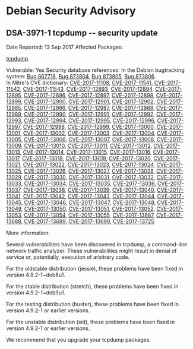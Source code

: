 
Debian Security Advisory
========================


DSA-3971-1 tcpdump -- security update
-------------------------------------



Date Reported:
13 Sep 2017
Affected Packages:

[tcpdump](https://packages.debian.org/src:tcpdump)

Vulnerable:
Yes
Security database references:
In the Debian bugtracking system: [Bug 867718](https://bugs.debian.org/cgi-bin/bugreport.cgi?bug=867718), [Bug 873804](https://bugs.debian.org/cgi-bin/bugreport.cgi?bug=873804), [Bug 873805](https://bugs.debian.org/cgi-bin/bugreport.cgi?bug=873805), [Bug 873806](https://bugs.debian.org/cgi-bin/bugreport.cgi?bug=873806).  
In Mitre's CVE dictionary: [CVE-2017-11108](https://security-tracker.debian.org/tracker/CVE-2017-11108), [CVE-2017-11541](https://security-tracker.debian.org/tracker/CVE-2017-11541), [CVE-2017-11542](https://security-tracker.debian.org/tracker/CVE-2017-11542), [CVE-2017-11543](https://security-tracker.debian.org/tracker/CVE-2017-11543), [CVE-2017-12893](https://security-tracker.debian.org/tracker/CVE-2017-12893), [CVE-2017-12894](https://security-tracker.debian.org/tracker/CVE-2017-12894), [CVE-2017-12895](https://security-tracker.debian.org/tracker/CVE-2017-12895), [CVE-2017-12896](https://security-tracker.debian.org/tracker/CVE-2017-12896), [CVE-2017-12897](https://security-tracker.debian.org/tracker/CVE-2017-12897), [CVE-2017-12898](https://security-tracker.debian.org/tracker/CVE-2017-12898), [CVE-2017-12899](https://security-tracker.debian.org/tracker/CVE-2017-12899), [CVE-2017-12900](https://security-tracker.debian.org/tracker/CVE-2017-12900), [CVE-2017-12901](https://security-tracker.debian.org/tracker/CVE-2017-12901), [CVE-2017-12902](https://security-tracker.debian.org/tracker/CVE-2017-12902), [CVE-2017-12985](https://security-tracker.debian.org/tracker/CVE-2017-12985), [CVE-2017-12986](https://security-tracker.debian.org/tracker/CVE-2017-12986), [CVE-2017-12987](https://security-tracker.debian.org/tracker/CVE-2017-12987), [CVE-2017-12988](https://security-tracker.debian.org/tracker/CVE-2017-12988), [CVE-2017-12989](https://security-tracker.debian.org/tracker/CVE-2017-12989), [CVE-2017-12990](https://security-tracker.debian.org/tracker/CVE-2017-12990), [CVE-2017-12991](https://security-tracker.debian.org/tracker/CVE-2017-12991), [CVE-2017-12992](https://security-tracker.debian.org/tracker/CVE-2017-12992), [CVE-2017-12993](https://security-tracker.debian.org/tracker/CVE-2017-12993), [CVE-2017-12994](https://security-tracker.debian.org/tracker/CVE-2017-12994), [CVE-2017-12995](https://security-tracker.debian.org/tracker/CVE-2017-12995), [CVE-2017-12996](https://security-tracker.debian.org/tracker/CVE-2017-12996), [CVE-2017-12997](https://security-tracker.debian.org/tracker/CVE-2017-12997), [CVE-2017-12998](https://security-tracker.debian.org/tracker/CVE-2017-12998), [CVE-2017-12999](https://security-tracker.debian.org/tracker/CVE-2017-12999), [CVE-2017-13000](https://security-tracker.debian.org/tracker/CVE-2017-13000), [CVE-2017-13001](https://security-tracker.debian.org/tracker/CVE-2017-13001), [CVE-2017-13002](https://security-tracker.debian.org/tracker/CVE-2017-13002), [CVE-2017-13003](https://security-tracker.debian.org/tracker/CVE-2017-13003), [CVE-2017-13004](https://security-tracker.debian.org/tracker/CVE-2017-13004), [CVE-2017-13005](https://security-tracker.debian.org/tracker/CVE-2017-13005), [CVE-2017-13006](https://security-tracker.debian.org/tracker/CVE-2017-13006), [CVE-2017-13007](https://security-tracker.debian.org/tracker/CVE-2017-13007), [CVE-2017-13008](https://security-tracker.debian.org/tracker/CVE-2017-13008), [CVE-2017-13009](https://security-tracker.debian.org/tracker/CVE-2017-13009), [CVE-2017-13010](https://security-tracker.debian.org/tracker/CVE-2017-13010), [CVE-2017-13011](https://security-tracker.debian.org/tracker/CVE-2017-13011), [CVE-2017-13012](https://security-tracker.debian.org/tracker/CVE-2017-13012), [CVE-2017-13013](https://security-tracker.debian.org/tracker/CVE-2017-13013), [CVE-2017-13014](https://security-tracker.debian.org/tracker/CVE-2017-13014), [CVE-2017-13015](https://security-tracker.debian.org/tracker/CVE-2017-13015), [CVE-2017-13016](https://security-tracker.debian.org/tracker/CVE-2017-13016), [CVE-2017-13017](https://security-tracker.debian.org/tracker/CVE-2017-13017), [CVE-2017-13018](https://security-tracker.debian.org/tracker/CVE-2017-13018), [CVE-2017-13019](https://security-tracker.debian.org/tracker/CVE-2017-13019), [CVE-2017-13020](https://security-tracker.debian.org/tracker/CVE-2017-13020), [CVE-2017-13021](https://security-tracker.debian.org/tracker/CVE-2017-13021), [CVE-2017-13022](https://security-tracker.debian.org/tracker/CVE-2017-13022), [CVE-2017-13023](https://security-tracker.debian.org/tracker/CVE-2017-13023), [CVE-2017-13024](https://security-tracker.debian.org/tracker/CVE-2017-13024), [CVE-2017-13025](https://security-tracker.debian.org/tracker/CVE-2017-13025), [CVE-2017-13026](https://security-tracker.debian.org/tracker/CVE-2017-13026), [CVE-2017-13027](https://security-tracker.debian.org/tracker/CVE-2017-13027), [CVE-2017-13028](https://security-tracker.debian.org/tracker/CVE-2017-13028), [CVE-2017-13029](https://security-tracker.debian.org/tracker/CVE-2017-13029), [CVE-2017-13030](https://security-tracker.debian.org/tracker/CVE-2017-13030), [CVE-2017-13031](https://security-tracker.debian.org/tracker/CVE-2017-13031), [CVE-2017-13032](https://security-tracker.debian.org/tracker/CVE-2017-13032), [CVE-2017-13033](https://security-tracker.debian.org/tracker/CVE-2017-13033), [CVE-2017-13034](https://security-tracker.debian.org/tracker/CVE-2017-13034), [CVE-2017-13035](https://security-tracker.debian.org/tracker/CVE-2017-13035), [CVE-2017-13036](https://security-tracker.debian.org/tracker/CVE-2017-13036), [CVE-2017-13037](https://security-tracker.debian.org/tracker/CVE-2017-13037), [CVE-2017-13038](https://security-tracker.debian.org/tracker/CVE-2017-13038), [CVE-2017-13039](https://security-tracker.debian.org/tracker/CVE-2017-13039), [CVE-2017-13040](https://security-tracker.debian.org/tracker/CVE-2017-13040), [CVE-2017-13041](https://security-tracker.debian.org/tracker/CVE-2017-13041), [CVE-2017-13042](https://security-tracker.debian.org/tracker/CVE-2017-13042), [CVE-2017-13043](https://security-tracker.debian.org/tracker/CVE-2017-13043), [CVE-2017-13044](https://security-tracker.debian.org/tracker/CVE-2017-13044), [CVE-2017-13045](https://security-tracker.debian.org/tracker/CVE-2017-13045), [CVE-2017-13046](https://security-tracker.debian.org/tracker/CVE-2017-13046), [CVE-2017-13047](https://security-tracker.debian.org/tracker/CVE-2017-13047), [CVE-2017-13048](https://security-tracker.debian.org/tracker/CVE-2017-13048), [CVE-2017-13049](https://security-tracker.debian.org/tracker/CVE-2017-13049), [CVE-2017-13050](https://security-tracker.debian.org/tracker/CVE-2017-13050), [CVE-2017-13051](https://security-tracker.debian.org/tracker/CVE-2017-13051), [CVE-2017-13052](https://security-tracker.debian.org/tracker/CVE-2017-13052), [CVE-2017-13053](https://security-tracker.debian.org/tracker/CVE-2017-13053), [CVE-2017-13054](https://security-tracker.debian.org/tracker/CVE-2017-13054), [CVE-2017-13055](https://security-tracker.debian.org/tracker/CVE-2017-13055), [CVE-2017-13687](https://security-tracker.debian.org/tracker/CVE-2017-13687), [CVE-2017-13688](https://security-tracker.debian.org/tracker/CVE-2017-13688), [CVE-2017-13689](https://security-tracker.debian.org/tracker/CVE-2017-13689), [CVE-2017-13690](https://security-tracker.debian.org/tracker/CVE-2017-13690), [CVE-2017-13725](https://security-tracker.debian.org/tracker/CVE-2017-13725).  

More information:

Several vulnerabilities have been discovered in tcpdump, a command-line
network traffic analyzer. These vulnerabilities might result in denial
of service or, potentially, execution of arbitrary code.


For the oldstable distribution (jessie), these problems have been fixed
in version 4.9.2-1~deb8u1.


For the stable distribution (stretch), these problems have been fixed in
version 4.9.2-1~deb9u1.


For the testing distribution (buster), these problems have been fixed
in version 4.9.2-1 or earlier versions.


For the unstable distribution (sid), these problems have been fixed in
version 4.9.2-1 or earlier versions.


We recommend that you upgrade your tcpdump packages.





